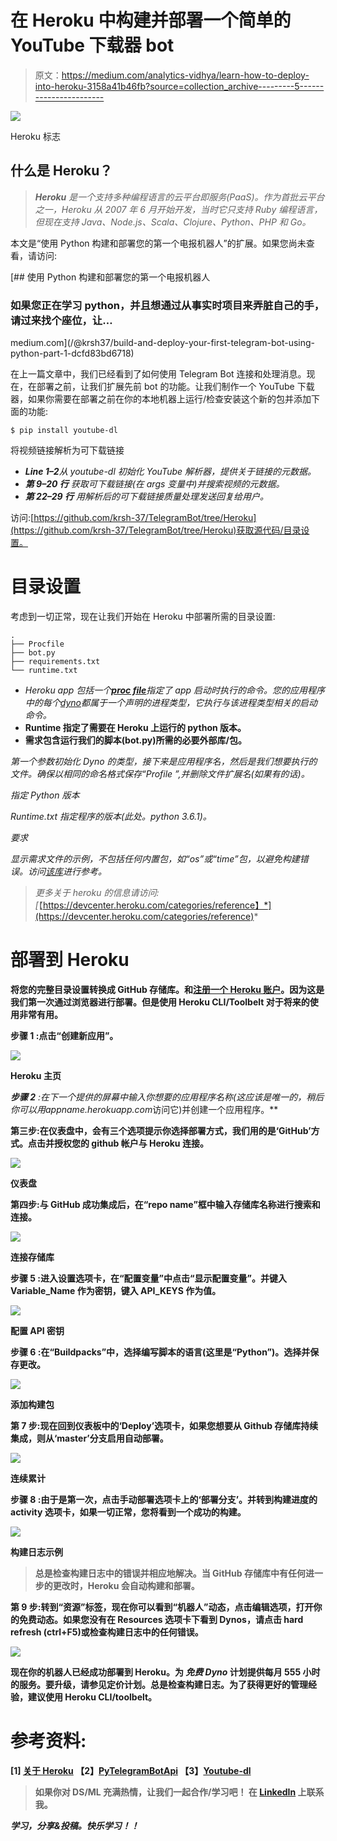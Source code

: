 # 在 Heroku 中构建并部署一个简单的 YouTube 下载器 bot

> 原文：<https://medium.com/analytics-vidhya/learn-how-to-deploy-into-heroku-3158a41b46fb?source=collection_archive---------5----------------------->

![](img/b33f8fa6d55bfa885629d3c57c3d5d49.png)

Heroku 标志

## 什么是 Heroku？

> ***Heroku*** *是一个支持多种编程语言的云平台即服务(PaaS)。作为首批云平台之一，Heroku 从 2007 年 6 月开始开发，当时它只支持 Ruby 编程语言，但现在支持 Java、Node.js、Scala、Clojure、Python、PHP 和 Go。*

本文是“使用 Python 构建和部署您的第一个电报机器人”的扩展。如果您尚未查看，请访问:

[](/@krsh37/build-and-deploy-your-first-telegram-bot-using-python-part-1-dcfd83bd6718) [## 使用 Python 构建和部署您的第一个电报机器人

### 如果您正在学习 python，并且想通过从事实时项目来弄脏自己的手，请过来找个座位，让…

medium.com](/@krsh37/build-and-deploy-your-first-telegram-bot-using-python-part-1-dcfd83bd6718) 

在上一篇文章中，我们已经看到了如何使用 Telegram Bot 连接和处理消息。现在，在部署之前，让我们扩展先前 bot 的功能。让我们制作一个 YouTube 下载器，如果你需要在部署之前在你的本地机器上运行/检查安装这个新的包并添加下面的功能:

```
$ pip install youtube-dl
```

将视频链接解析为可下载链接

*   ***Line 1–2****从 youtube-dl 初始化 YouTube 解析器，提供关于链接的元数据。*
*   ***第 9–20 行*** *获取可下载链接(在 args 变量中)并搜索视频的元数据。*
*   ***第 22–29 行*** *用解析后的可下载链接质量处理发送回复给用户。*

访问:[https://github.com/krsh-37/TelegramBot/tree/Heroku](https://github.com/krsh-37/TelegramBot/tree/Heroku)获取源代码/目录设置。

# 目录设置

考虑到一切正常，现在让我们开始在 Heroku 中部署所需的目录设置:

```
.
├── Procfile
├── bot.py
├── requirements.txt
└── runtime.txt
```

*   *Heroku app 包括一个*[***proc file***](https://devcenter.heroku.com/articles/procfile)**指定了 app 启动时执行的命令。您的应用程序中的每个*[*dyno*](https://devcenter.heroku.com/articles/dynos)*都属于一个声明的进程类型，它执行与该进程类型相关的启动命令。**
*   **Runtime 指定了需要在 Heroku 上运行的 python 版本。**
*   **需求包含运行我们的脚本(bot.py)所需的必要外部库/包。**

*第一个参数初始化 Dyno 的类型，接下来是应用程序名，然后是我们想要执行的文件。确保以相同的命名格式保存“Profile ”,并删除文件扩展名(如果有的话)。*

*指定 Python 版本*

*Runtime.txt 指定程序的版本(此处。python 3.6.1)。*

*要求*

*显示需求文件的示例，不包括任何内置包，如“os”或“time”包，以避免构建错误。访问[该库](https://github.com/krsh-37/TelegramBot/tree/Heroku)进行参考。*

> *更多关于 heroku 的信息请访问:[*【https://devcenter.heroku.com/categories/reference】*](https://devcenter.heroku.com/categories/reference)*

# **部署到 Heroku**

**将您的完整目录设置转换成 GitHub 存储库。和[注册一个 Heroku 账户](https://signup.heroku.com/)。因为这是我们第一次通过浏览器进行部署。但是使用 Heroku CLI/Toolbelt 对于将来的使用非常有用。**

****步骤 1** :点击“创建新应用”。**

**![](img/1868418d243bb2e3258fb091acd643dd.png)**

**Heroku 主页**

****步骤 2** :在下一个提供的屏幕中输入你想要的应用程序名称(这应该是唯一的，稍后你可以用*appname.herokuapp.com*访问它)并创建一个应用程序。**

****第三步**:在仪表盘中，会有三个选项提示你选择部署方式，我们用的是‘GitHub’方式。点击并授权您的 github 帐户与 Heroku 连接。**

**![](img/86467347622aaafdba38a9f6b28cab67.png)**

**仪表盘**

****第四步**:与 GitHub 成功集成后，在“repo name”框中输入存储库名称进行搜索和连接。**

**![](img/c70723b0052834009be088e5b2e8adf3.png)**

**连接存储库**

****步骤 5** :进入设置选项卡，在“配置变量”中点击“显示配置变量”。并键入 Variable_Name 作为密钥，键入 API_KEYS 作为值。**

**![](img/0c78fc260b41f3f2563db6952adeca0a.png)**

**配置 API 密钥**

****步骤 6** :在“Buildpacks”中，选择编写脚本的语言(这里是“Python”)。选择并保存更改。**

**![](img/15dd2ddac0393d27fa83d9ac0c7f3b3e.png)**

**添加构建包**

****第 7 步**:现在回到仪表板中的‘Deploy’选项卡，如果您想要从 Github 存储库持续集成，则从‘master’分支启用自动部署。**

**![](img/157481f003ccbc1428005ed5dfad231d.png)**

**连续累计**

****步骤 8** :由于是第一次，点击手动部署选项卡上的‘部署分支’。并转到构建进度的 activity 选项卡，如果一切正常，您将看到一个成功的构建。**

**![](img/6a6998a511b0c76eda8ce84e0d7f49b2.png)**

**构建日志示例**

> **总是检查构建日志中的错误并相应地解决。当 GitHub 存储库中有任何进一步的更改时，Heroku 会自动构建和部署。**

****第 9 步**:转到“资源”标签，现在你可以看到“机器人”动态，点击编辑选项，打开你的免费动态。如果您没有在 Resources 选项卡下看到 Dynos，请点击 hard refresh (ctrl+F5)或检查构建日志中的任何错误。**

**![](img/2c92d92ec8ef13b1d5bde6752ddd149a.png)**

**现在你的机器人已经成功部署到 Heroku。为 ***免费 Dyno*** 计划提供每月 555 小时的服务。要升级，请参见定价计划。**总是检查构建日志**。为了获得更好的管理经验，建议使用 Heroku CLI/toolbelt。**

# **参考资料:**

**[1] [关于 Heroku](https://en.wikipedia.org/wiki/Heroku)
【2】[PyTelegramBotApi](https://github.com/eternnoir/pyTelegramBotAPI)
【3】[Youtube-dl](https://github.com/ytdl-org/youtube-dl/)**

> **如果你对 DS/ML 充满热情，让我们一起合作/学习吧！
> 在 [LinkedIn](https://www.linkedin.com/in/harikrishnaa-k-68473719b/) 上联系我。**

***学习，分享&投稿。快乐学习！！***